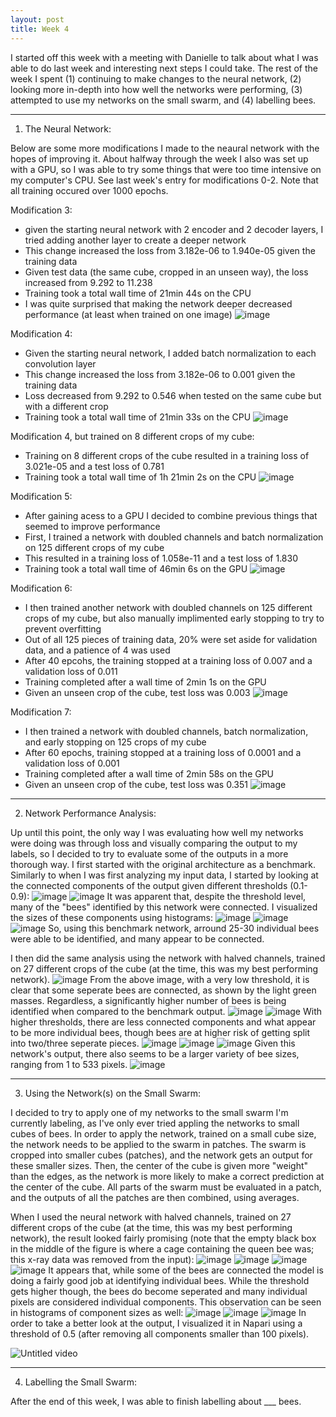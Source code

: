 ```yaml
---
layout: post
title: Week 4
---
```


I started off this week with a meeting with Danielle to talk about what I was able to do last week and interesting next steps I could take. The rest of the week I spent (1) continuing to make changes to the neural network, (2) looking more in-depth into how well the networks were performing, (3) attempted to use my networks on the small swarm, and (4) labelling bees. 


 ------------------------------------------------------------------------------------------------------------------------------------------------------------
1) The Neural Network:
   
Below are some more modifications I made to the neaural network with the hopes of improving it. About halfway through the week I also was set up with a GPU, so I was able to try some things that were too time intensive on my computer's CPU. See last week's entry for modifications 0-2. Note that all training occured over 1000 epochs.


Modification 3:
- given the starting neural network with 2 encoder and 2 decoder layers, I tried adding another layer to create a deeper network
- This change increased the loss from 3.182e-06 to 1.940e-05 given the training data
- Given test data (the same cube, cropped in an unseen way), the loss increased from 9.292 to 11.238
- Training took a total wall time of 21min 44s on the CPU
- I was quite surprised that making the network deeper decreased performance (at least when trained on one image)
![image](https://github.com/Nina-mvH/Nina-mvH.github.io/assets/133538278/9a634df8-7788-461b-9e31-9c85ef9a7cd7)


Modification 4:
- Given the starting neural network, I added batch normalization to each convolution layer
- This change increased the loss from 3.182e-06 to 0.001 given the training data
- Loss decreased from 9.292 to 0.546 when tested on the same cube but with a different crop
- Training took a total wall time of 21min 33s on the CPU
![image](https://github.com/Nina-mvH/Nina-mvH.github.io/assets/133538278/769a99ae-3c27-4c4b-a27f-c62e86f9be13)


Modification 4, but trained on 8 different crops of my cube:
- Training on 8 different crops of the cube resulted in a training loss of 3.021e-05 and a test loss of 0.781
- Training took a total wall time of 1h 21min 2s on the CPU
![image](https://github.com/Nina-mvH/Nina-mvH.github.io/assets/133538278/e579a217-f45e-46b9-b9c1-60e517410147)


Modification 5:
- After gaining acess to a GPU I decided to combine previous things that seemed to improve performance
- First, I trained a network with doubled channels and batch normalization on 125 different crops of my cube
- This resulted in a training loss of 1.058e-11 and a test loss of 1.830
- Training took a total wall time of 46min 6s on the GPU
![image](https://github.com/Nina-mvH/Nina-mvH.github.io/assets/133538278/9d18c1e7-ca71-4fac-b37a-6d0f5afa0ec4)


Modification 6:
- I then trained another network with doubled channels on 125 different crops of my cube, but also manually implimented early stopping to try to prevent overfitting
- Out of all 125 pieces of training data, 20% were set aside for validation data, and a patience of 4 was used
- After 40 epcohs, the training stopped at a training loss of 0.007 and a validation loss of  0.011
- Training completed after a wall time of 2min 1s on the GPU
- Given an unseen crop of the cube, test loss was 0.003
![image](https://github.com/Nina-mvH/Nina-mvH.github.io/assets/133538278/6ff23006-4614-47f9-a3bf-f86b7223d014)


Modification 7:
- I then trained a network with doubled channels, batch normalization, and early stopping on 125 crops of my cube
- After 60 epochs, training stopped at a training loss of 0.0001 and a validation loss of 0.001
- Training completed after a wall time of 2min 58s on the GPU
- Given an unseen crop of the cube, test loss was 0.351
![image](https://github.com/Nina-mvH/Nina-mvH.github.io/assets/133538278/eaa57ac1-ca19-4e44-a570-40f0ddd7c0bd)




 ------------------------------------------------------------------------------------------------------------------------------------------------------------

2) Network Performance Analysis:

Up until this point, the only way I was evaluating how well my networks were doing was through loss and visually comparing the output to my labels, so I decided to try to evaluate some of the outputs in a more thorough way. I first started with the original architecture as a benchmark. Similarly to when I was first analyzing my input data, I started by looking at the connected components of the output given different thresholds (0.1-0.9):
![image](https://github.com/Nina-mvH/Nina-mvH.github.io/assets/133538278/96bc3d6f-de26-4748-a010-7a65ee62b47e)
![image](https://github.com/Nina-mvH/Nina-mvH.github.io/assets/133538278/be85dfe4-016a-425a-8d42-3104c6370e39)
It was apparent that, despite the threshold level, many of the "bees" identified by this network were connected. I visualized the sizes of these components using histograms:
![image](https://github.com/Nina-mvH/Nina-mvH.github.io/assets/133538278/3cdbe4ef-47a8-428c-a242-81d3a7c9f0dc)
![image](https://github.com/Nina-mvH/Nina-mvH.github.io/assets/133538278/5926791d-d0a9-49f3-b273-a9cae760b57f)
![image](https://github.com/Nina-mvH/Nina-mvH.github.io/assets/133538278/bed94f1a-5ef2-4e4d-bdf5-3bed0eda375f)
So, using this benchmark network, arround 25-30 individual bees were able to be identified, and many appear to be connected.

I then did the same analysis using the network with halved channels, trained on 27 different crops of the cube (at the time, this was my best performing network).
![image](https://github.com/Nina-mvH/Nina-mvH.github.io/assets/133538278/af1c4ba0-7c45-4080-abba-d273f6e66d38)
From the above image, with a very low threshold, it is clear that some seperate bees are connected, as shown by the light green masses. Regardless, a significantly higher number of bees is being identified when compared to the benchmark output.
![image](https://github.com/Nina-mvH/Nina-mvH.github.io/assets/133538278/cf4bc94e-c867-4df7-8af9-80dc6e10aee5)
![image](https://github.com/Nina-mvH/Nina-mvH.github.io/assets/133538278/b6a2d73a-b121-4aaa-a459-250468a5ee58)
With higher thresholds, there are less connected components and what appear to be more individual bees, though bees are at higher risk of getting split into two/three seperate pieces.
![image](https://github.com/Nina-mvH/Nina-mvH.github.io/assets/133538278/d6a00ba9-28bb-42a9-8cc1-0c7d8014de59)
![image](https://github.com/Nina-mvH/Nina-mvH.github.io/assets/133538278/8c377331-c5cd-4a6b-a8a2-cd0c50ae2e13)
![image](https://github.com/Nina-mvH/Nina-mvH.github.io/assets/133538278/bb7f868b-d0ed-4f04-b720-bf10c169cb79)
Given this network's output, there also seems to be a larger variety of bee sizes, ranging from 1 to 533 pixels.
![image](https://github.com/Nina-mvH/Nina-mvH.github.io/assets/133538278/3147c0a7-c335-42d1-9fe7-c181e46d82b7)




 ------------------------------------------------------------------------------------------------------------------------------------------------------------
 
3) Using the Network(s) on the Small Swarm:

I decided to try to apply one of my networks to the small swarm I'm currently labeling, as I've only ever tried appling the networks to small cubes of bees. In order to apply the network, trained on a small cube size, the network needs to be applied to the swarm in patches. The swarm is cropped into smaller cubes (patches), and the network gets an output for these smaller sizes. Then, the center of the cube is given more "weight" than the edges, as the network is more likely to make a correct prediction at the center of the cube. All parts of the swarm must be evaluated in a patch, and the outputs of all the patches are then combined, using averages. 

When I used the neural network with halved channels, trained on 27 different crops of the cube (at the time, this was my best performing network), the result looked fairly promising (note that the empty black box in the middle of the figure is where a cage containing the queen bee was; this x-ray data was removed from the input):
![image](https://github.com/Nina-mvH/Nina-mvH.github.io/assets/133538278/563c1da4-0b24-4b00-9850-06374f011364)
![image](https://github.com/Nina-mvH/Nina-mvH.github.io/assets/133538278/16746958-6c01-421e-8f29-a24294077200)
![image](https://github.com/Nina-mvH/Nina-mvH.github.io/assets/133538278/ee6137b7-a7c8-473a-b45c-55bb6f3a7c72)
![image](https://github.com/Nina-mvH/Nina-mvH.github.io/assets/133538278/17b10499-0c2b-4408-bc32-a9413324c1bd)
It appears that, while some of the bees are connected the model is doing a fairly good job at identifying individual bees. While the threshold gets higher though, the bees do become seperated and many individual pixels are considered individual components. This observation can be seen in histograms of component sizes as well:
![image](https://github.com/Nina-mvH/Nina-mvH.github.io/assets/133538278/510e3ae1-d36d-40ec-bbe0-56c462eaf011)
![image](https://github.com/Nina-mvH/Nina-mvH.github.io/assets/133538278/eb9a13da-5694-4627-a48b-91693143c432)
![image](https://github.com/Nina-mvH/Nina-mvH.github.io/assets/133538278/7e00fbbf-9162-4f6d-8393-ab51ac0f08d8)
In order to take a better look at the output, I visualized it in Napari using a threshold of 0.5 (after removing all components smaller than 100 pixels).

![Untitled video](https://github.com/Nina-mvH/Nina-mvH.github.io/assets/133538278/591af6d0-9ec8-41e3-8686-f306a792925e)




 ------------------------------------------------------------------------------------------------------------------------------------------------------------

4) Labelling the Small Swarm:

After the end of this week, I was able to finish labelling about ___ bees.

